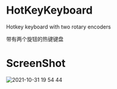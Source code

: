 # HotKeyKeyboard
 Hotkey keyboard with two rotary encoders
 
 带有两个旋钮的热键键盘
 
# ScreenShot
 
![2021-10-31 19 54 44](https://user-images.githubusercontent.com/48589001/139581857-1a043103-570a-4103-936f-e6e73b6f8400.jpg)
